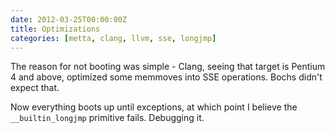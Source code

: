 ```yaml
---
date: 2012-03-25T00:00:00Z
title: Optimizations
categories: [metta, clang, llvm, sse, longjmp]
---
```

The reason for not booting was simple - Clang, seeing that target is Pentium 4 and above, optimized some memmoves into SSE operations. Bochs didn't expect that.

Now everything boots up until exceptions, at which point I believe the `__builtin_longjmp` primitive fails. Debugging it.
